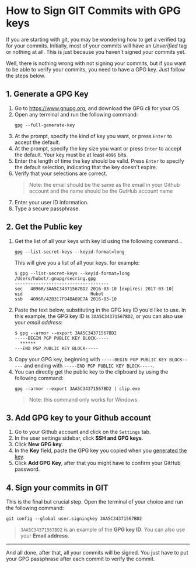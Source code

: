 # How to Sign GIT Commits with GPG keys

If you are starting with git, you may be wondering how to get a verified tag for your commits. Initially, most of your commits will have an _Unverified_ tag or nothing at all. This is just because you haven't signed your commits yet.

Well, there is nothing wrong with not signing your commits, but if you want to be able to verify your commits, you need to have a GPG key. Just follow the steps below.

## 1. Generate a GPG Key

1. Go to https://www.gnupg.org, and download the GPG cli for your OS.
2. Open any terminal and run the following command:
   ```
   gpg --full-generate-key
   ```
3. At the prompt, specify the kind of key you want, or press `Enter` to accept the default.
4. At the prompt, specify the key size you want or press `Enter` to accept the default. Your key must be at least `4096` bits.
5. Enter the length of time the key should be valid. Press `Enter` to specify the default selection, indicating that the key doesn't expire.
6. Verify that your selections are correct.
   > Note: the email should be the same as the email in your Github account and the name should be the GutHub account name
7. Enter your user ID information.
8. Type a secure passphrase.

## 2. Get the Public key

1. Get the list of all your keys with key id using the following command...
   ```
   gpg --list-secret-keys --keyid-format=long
   ```
   This will give you a list of all your keys. for example:
   ```
   $ gpg --list-secret-keys --keyid-format=long
   /Users/hubot/.gnupg/secring.gpg
   ------------------------------------
   sec   4096R/3AA5C34371567BD2 2016-03-10 [expires: 2017-03-10]
   uid                          Hubot
   ssb   4096R/42B317FD4BA89E7A 2016-03-10
   ```
2. Paste the text below, substituting in the GPG key ID you'd like to use. In this example, the GPG key ID is `3AA5C34371567BD2`, or you can also use your _email address_:
   ```
   $ gpg --armor --export 3AA5C34371567BD2
   -----BEGIN PGP PUBLIC KEY BLOCK-----
     ******
   ---END PGP PUBLIC KEY BLOCK-----
   ```
3. Copy your GPG key, beginning with `-----BEGIN PGP PUBLIC KEY BLOCK-----` and ending with `-----END PGP PUBLIC KEY BLOCK-----`.
4. You can directly get the public key to the clipboard by using the following command:
   ```
   gpg --armor --export 3AA5C34371567BD2 | clip.exe
   ```
   > Note: this command only works for Windows.

## 3. Add GPG key to your Github account

1. Go to your Github account and click on the `Settings` tab.
2. In the user settings sidebar, click **SSH and GPG keys**.
3. Click **New GPG key**.
4. In the **Key** field, paste the GPG key you copied when you [generated the key](#2-get-the-public-key).
5. Click **Add GPG Key**, after that you might have to confirm your GitHub password.

## 4. Sign your commits in GIT

This is the final but crucial step. Open the terminal of your choice and run the following command:
```
git config --global user.signingkey 3AA5C34371567BD2
```

> `3AA5C34371567BD2` is an example of the **GPG key ID**. You can also use your **Email address**.

---

And all done, after that, all your commits will be signed. You just have to put your GPG passphrase after each commit to verify the commit.
